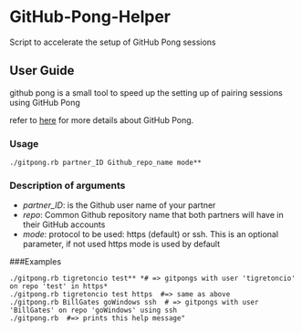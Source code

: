 # GitHub-Pong-Helper
Script to accelerate the setup of GitHub Pong sessions

## User Guide

github pong is a small tool to speed up the setting up of pairing sessions using GitHub Pong

refer to [here](https://github.com/makersacademy/pre_course/blob/master/pills/github_pong.md) for 
more details about GitHub Pong.

### Usage
```
./gitpong.rb partner_ID Github_repo_name mode**
```
### Description of arguments

+ *partner_ID*: is the Github user name of your partner
+ *repo*: Common Github repository name that both partners will have in their GitHub accounts
+ *mode*: protocol to be used: https (default) or ssh.  This is an optional parameter, if not used
https mode is used by default

###Examples
```
./gitpong.rb tigretoncio test** *# => gitpongs with user 'tigretoncio' on repo 'test' in https*
./gitpong.rb tigretoncio test https  #=> same as above
./gitpong.rb BillGates goWindows ssh  # => gitpongs with user 'BillGates' on repo 'goWindows' using ssh
./gitpong.rb  #=> prints this help message"
```
